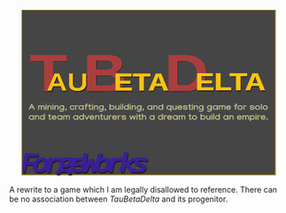 <p align="center">
  <img width="460" height="300" src="/content/splash.png">

A rewrite to a game which I am legally disallowed to reference. There can be no association between *TauBetaDelta* and its progenitor.
</p>

